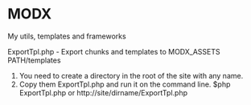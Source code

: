 # MODX
My utils, templates and frameworks

ExportTpl.php - Export chunks and templates to MODX_ASSETS PATH/templates
1. You need to create a directory in the root of the site with any name.
2. Copy them ExportTpl.php and run it on the command line.
$php ExportTpl.php
or http://site/dirname/ExportTpl.php

